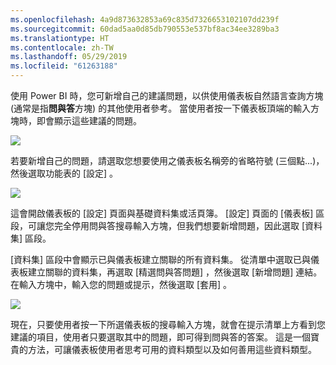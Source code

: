 ```yaml
---
ms.openlocfilehash: 4a9d873632853a69c835d7326653102107dd239f
ms.sourcegitcommit: 60dad5aa0d85db790553e537bf8ac34ee3289ba3
ms.translationtype: HT
ms.contentlocale: zh-TW
ms.lasthandoff: 05/29/2019
ms.locfileid: "61263188"
---
```

使用 Power BI 時，您可新增自己的建議問題，以供使用儀表板自然語言查詢方塊 (通常是指**問與答**方塊) 的其他使用者參考。 當使用者按一下儀表板頂端的輸入方塊時，即會顯示這些建議的問題。

![](media/4-3a-suggested-questions/4-3a_1.png)

若要新增自己的問題，請選取您想要使用之儀表板名稱旁的省略符號 (三個點...)，然後選取功能表的 [設定]  。

![](media/4-3a-suggested-questions/4-3a_2.png)

 這會開啟儀表板的 [設定]  頁面與基礎資料集或活頁簿。 [設定]  頁面的 [儀表板]  區段，可讓您完全停用問與答搜尋輸入方塊，但我們想要新增問題，因此選取 [資料集]  區段。

[資料集]  區段中會顯示已與儀表板建立關聯的所有資料集。 從清單中選取已與儀表板建立關聯的資料集，再選取 [精選問與答問題]  ，然後選取 [新增問題]  連結。 在輸入方塊中，輸入您的問題或提示，然後選取 [套用]  。

![](media/4-3a-suggested-questions/4-3a_3.png)

現在，只要使用者按一下所選儀表板的搜尋輸入方塊，就會在提示清單上方看到您建議的項目，使用者只要選取其中的問題，即可得到問與答的答案。 這是一個寶貴的方法，可讓儀表板使用者思考可用的資料類型以及如何善用這些資料類型。

